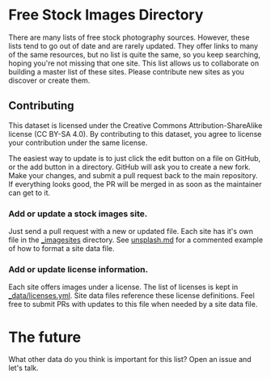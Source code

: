 # Free Stock Images Directory

There are many lists of free stock photography sources. However, these lists tend to go out of date and are rarely updated. They offer links to many of the same resources, but no list is quite the same, so you keep searching, hoping you're not missing that one site. This list allows us to collaborate on building a master list of these sites. Please contribute new sites as you discover or create them.


## Contributing

This dataset is licensed under the Creative Commons Attribution-ShareAlike license (CC BY-SA 4.0). By contributing to this dataset, you agree to license your contribution under the same license.

The easiest way to update is to just click the edit button on a file on GitHub, or the add button in a directory. GitHub will ask you to create a new fork. Make your changes, and submit a pull request back to the main repository. If everything looks good, the PR will be merged in as soon as the maintainer can get to it.

### Add or update a stock images site.

Just send a pull request with a new or updated file. Each site has it's own file in the [_imagesites](https://github.com/dpfavand/free-stock-images/tree/gh-pages/_imagesites) directory. See [unsplash.md](https://github.com/dpfavand/free-stock-images/blob/gh-pages/_imagesites/unsplash.md) for a commented example of how to format a site data file.

### Add or update license information.

Each site offers images under a license. The list of licenses is kept in [_data/licenses.yml](https://github.com/dpfavand/free-stock-images/blob/gh-pages/_data/licenses.yml). Site data files reference these license definitions. Feel free to submit PRs with updates to this file when needed by a site data file.

# The future
What other data do you think is important for this list? Open an issue and let's talk.